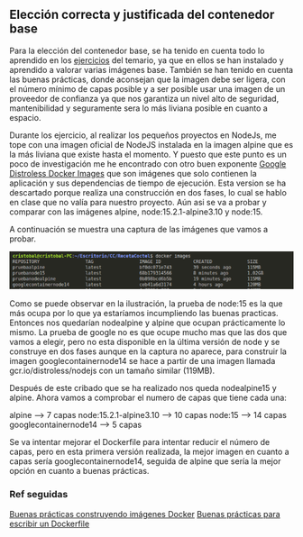 ## Elección correcta y justificada del contenedor base

Para la elección del contenedor base, se ha tenido en cuenta todo lo aprendido en los [ejercicios](https://github.com/cr13/EjerciciosCC-20-21/blob/main/tema3.md) del temario, ya que en ellos se han instalado y aprendido a valorar varias imágenes base. También se han tenido en cuenta las buenas prácticas, donde aconsejan que la imagen debe ser ligera, con el número mínimo de capas posible y a ser posible usar una imagen de un proveedor de confianza ya que nos garantiza un nivel alto de seguridad, mantenibilidad y seguramente sera lo más liviana posible en cuanto a espacio.

Durante los ejercicio, al realizar los pequeños proyectos en NodeJs, me tope con una imagen oficial de NodeJS instalada en la imagen alpine que es la más liviana que existe hasta el momento. Y puesto que este punto es un poco de investigación me he encontrado con otro buen exponente [Google Distroless Docker Images](https://github.com/GoogleContainerTools/distroless) que son imágenes que solo contienen la aplicación y sus dependencias de tiempo de ejecución. Esta version se ha descartado porque realiza una construcción en dos fases, lo cual se hablo en clase que no valía para nuestro proyecto. Aún asi se va a probar y comparar con las imágenes alpine, node:15.2.1-alpine3.10 y node:15.

A continuación se muestra una captura de las imágenes que vamos a probar.

![images docker](https://github.com/cr13/RecetaCoctel/blob/main/doc/img/h3/docker_images.png)

Como se puede observar en la ilustración, la prueba de node:15 es la que más ocupa por lo que ya estaríamos incumpliendo las buenas practicas. Entonces nos quedarían nodealpine y alpine que ocupan prácticamente lo mismo. 
La prueba de google no es que ocupe mucho mas que las dos que vamos a elegir, pero no esta disponible en la última versión de node y se construye en dos fases aunque en la captura no aparece, para construir la imagen googlecontainernode14 se hace a partir de una imagen llamada gcr.io/distroless/nodejs con un tamaño similar (119MB).

Después de este cribado que se ha realizado nos queda nodealpine15 y alpine. Ahora vamos a comprobar el numero de capas que tiene cada una: 

alpine --> 7 capas
node:15.2.1-alpine3.10  --> 10 capas
node:15 --> 14 capas
googlecontainernode14 --> 5 capas

Se va intentar mejorar el Dockerfile para intentar reducir el número de capas, pero en esta primera versión realizada, la mejor imagen en cuanto a capas sería googlecontainernode14, seguida de alpine que sería la mejor opción en cuanto a buenas prácticas.

### Ref seguidas

[Buenas prácticas construyendo imágenes Docker](https://medium.com/@serrodcal/buenas-pr%C3%A1cticas-construyendo-im%C3%A1genes-docker-8a4f14f7ad1d)
[Buenas prácticas para escribir un Dockerfile](https://blog.arima.eu/es/2020/04/21/buenas-practicas-para-escribir-un-dockerfile.html)


